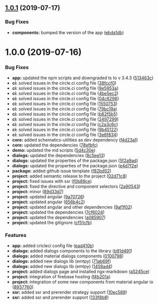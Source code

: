 ## [1.0.1](https://github.com/angular-material-extensions/components/compare/v1.0.0...v1.0.1) (2019-07-17)


### Bug Fixes

* **components:** bumped the version of the app ([ebda1db](https://github.com/angular-material-extensions/components/commit/ebda1db))

# 1.0.0 (2019-07-16)


### Bug Fixes

* **app:** updated the npm scripts and downgraded ts to v 3.4.3 ([513463c](https://github.com/angular-material-extensions/components/commit/513463c))
* **ci:** solved issues in the circle.ci config file ([38fccf0](https://github.com/angular-material-extensions/components/commit/38fccf0))
* **ci:** solved issues in the circle.ci config file ([9e5953a](https://github.com/angular-material-extensions/components/commit/9e5953a))
* **ci:** solved issues in the circle.ci config file ([4be5ec2](https://github.com/angular-material-extensions/components/commit/4be5ec2))
* **ci:** solved issues in the circle.ci config file ([04c6296](https://github.com/angular-material-extensions/components/commit/04c6296))
* **ci:** solved issues in the circle.ci config file ([1550753](https://github.com/angular-material-extensions/components/commit/1550753))
* **ci:** solved issues in the circle.ci config file ([79bc19a](https://github.com/angular-material-extensions/components/commit/79bc19a))
* **ci:** solved issues in the circle.ci config file ([b82f5b5](https://github.com/angular-material-extensions/components/commit/b82f5b5))
* **ci:** solved issues in the circle.ci config file ([2497299](https://github.com/angular-material-extensions/components/commit/2497299))
* **ci:** solved issues in the circle.ci config file ([c2a3c6c](https://github.com/angular-material-extensions/components/commit/c2a3c6c))
* **ci:** solved issues in the circle.ci config file ([9b45122](https://github.com/angular-material-extensions/components/commit/9b45122))
* **ci:** solved issues in the circle.ci config file ([3e6f834](https://github.com/angular-material-extensions/components/commit/3e6f834))
* **core:** added schematics-utilities as dev dependency ([f4d23a1](https://github.com/angular-material-extensions/components/commit/f4d23a1))
* **core:** updated the dependencies ([78efbfc](https://github.com/angular-material-extensions/components/commit/78efbfc))
* **demo:** updated the md scripts ([5d4c30e](https://github.com/angular-material-extensions/components/commit/5d4c30e))
* **dialogs:** updated the dependencies ([8c5ee13](https://github.com/angular-material-extensions/components/commit/8c5ee13))
* **dialogs:** updated the properties of the package.json ([5f2a9ad](https://github.com/angular-material-extensions/components/commit/5f2a9ad))
* **dialogs:** updated the properties of the package.json ([e4d7f2e](https://github.com/angular-material-extensions/components/commit/e4d7f2e))
* **package:** added github issue template ([f82bd02](https://github.com/angular-material-extensions/components/commit/f82bd02))
* **project:** added semantic release to the project ([02d71c8](https://github.com/angular-material-extensions/components/commit/02d71c8))
* **project:** fixed issues with ssr ([f0b89ce](https://github.com/angular-material-extensions/components/commit/f0b89ce))
* **project:** fixed the directive and component selectors ([2a90543](https://github.com/angular-material-extensions/components/commit/2a90543))
* **project:** minor ([89d33d7](https://github.com/angular-material-extensions/components/commit/89d33d7))
* **project:** updated angular ([9a70726](https://github.com/angular-material-extensions/components/commit/9a70726))
* **project:** updated angular ([656b4c2](https://github.com/angular-material-extensions/components/commit/656b4c2))
* **project:** updated angular and other dependencies ([9af1f02](https://github.com/angular-material-extensions/components/commit/9af1f02))
* **project:** updated the dependencies ([7cf6024](https://github.com/angular-material-extensions/components/commit/7cf6024))
* **project:** updated the dependencies ([a085907](https://github.com/angular-material-extensions/components/commit/a085907))
* **project:** updated the gitignore ([cf51cfb](https://github.com/angular-material-extensions/components/commit/cf51cfb))


### Features

* **app:** added cricleci config file ([ead410b](https://github.com/angular-material-extensions/components/commit/ead410b))
* **dialogs:** added dialogs components to the library ([b91d491](https://github.com/angular-material-extensions/components/commit/b91d491))
* **dialogs:** added material dialogs components ([0100798](https://github.com/angular-material-extensions/components/commit/0100798))
* **dialogs:** added new dialogs lib (emtpy) ([71ab69f](https://github.com/angular-material-extensions/components/commit/71ab69f))
* **dialogs:** added new dialogs lib (emtpy) ([1458ad4](https://github.com/angular-material-extensions/components/commit/1458ad4))
* **project:** added dialogs page and installed ngx-markdown ([a5245ce](https://github.com/angular-material-extensions/components/commit/a5245ce))
* **project:** integration of firebase hosting ([f4b201a](https://github.com/angular-material-extensions/components/commit/f4b201a))
* **project:** integration of some new components from material angular io ([8937760](https://github.com/angular-material-extensions/components/commit/8937760))
* **ssr:** added ssr and prerender strategy support ([10ec589](https://github.com/angular-material-extensions/components/commit/10ec589))
* **ssr:** added ssr and prerender support ([133f8b8](https://github.com/angular-material-extensions/components/commit/133f8b8))
